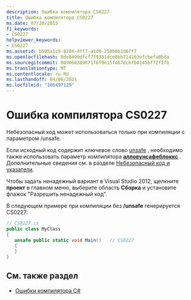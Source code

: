 ```yaml
---
description: Ошибка компилятора CS0227
title: Ошибка компилятора CS0227
ms.date: 07/20/2015
f1_keywords:
- CS0227
helpviewer_keywords:
- CS0227
ms.assetid: b595a1c9-8204-4ff7-a1d0-258b0b1d6ff7
ms.openlocfilehash: 8de8490dfcf7f9331dce8bb714162efcbefa8bda
ms.sourcegitcommit: 089068389671f6f9e15fd67dcbfb0145bf72f1fb
ms.translationtype: MT
ms.contentlocale: ru-RU
ms.lasthandoff: 04/06/2021
ms.locfileid: "106497129"
---
```

# <a name="compiler-error-cs0227"></a>Ошибка компилятора CS0227

Небезопасный код может использоваться только при компиляции с параметром /unsafe.

Если исходный код содержит ключевое слово [unsafe](../language-reference/keywords/unsafe.md) , необходимо также использовать параметр компилятора [**алловунсафеблоккс**](../language-reference/compiler-options/language.md#allowunsafeblocks) . Дополнительные сведения см. в разделе [Небезопасный код и указатели](../language-reference/unsafe-code.md).

Чтобы задать ненадежный вариант в Visual Studio 2012, щелкните **проект** в главном меню, выберите область **Сборка** и установите флажок "Разрешить ненадежный код".

В следующем примере при компиляции без **/unsafe** генерируется CS0227:

```csharp
// CS0227.cs
public class MyClass
{
   unsafe public static void Main()   // CS0227
   {
   }
}
```

## <a name="see-also"></a>См. также раздел

- [Ошибки компилятора C#](../language-reference/compiler-messages/index.md)
